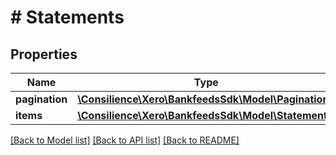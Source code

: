 # # Statements

## Properties

Name | Type | Description | Notes
------------ | ------------- | ------------- | -------------
**pagination** | [**\Consilience\Xero\BankfeedsSdk\Model\Pagination**](Pagination.md) |  | [optional] 
**items** | [**\Consilience\Xero\BankfeedsSdk\Model\Statement[]**](Statement.md) |  | [optional] 

[[Back to Model list]](../../README.md#documentation-for-models) [[Back to API list]](../../README.md#documentation-for-api-endpoints) [[Back to README]](../../README.md)


